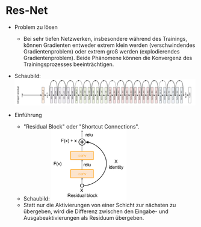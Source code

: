 # Res-Net
- Problem zu lösen 
	- Bei sehr tiefen Netzwerken, insbesondere während des Trainings, können Gradienten entweder extrem klein werden (verschwindendes Gradientenproblem) oder extrem groß werden (explodierendes Gradientenproblem). Beide Phänomene können die Konvergenz des Trainingsprozesses beeinträchtigen.

- Schaubild: <img src="https://github.com/ICH-BIN-HXM/images_Softwarearchitekturen/blob/main/Snipaste_2023-11-21_17-13-54.png?raw=" width="1500" /> 
- Einführung 
	- "Residual Block" oder "Shortcut Connections". 
	- Schaubild: <img src="https://github.com/ICH-BIN-HXM/images_Softwarearchitekturen/blob/main/Snipaste_2023-11-21_17-06-21.png?raw=" width="200" /> 
	- Statt nur die Aktivierungen von einer Schicht zur nächsten zu übergeben, wird die Differenz zwischen den Eingabe- und Ausgabeaktivierungen als Residuum übergeben. 